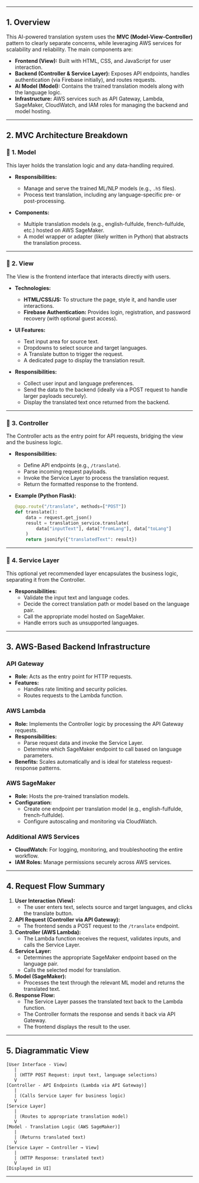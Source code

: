 
---
## 1. Overview

This AI-powered translation system uses the **MVC (Model-View-Controller)** pattern to clearly separate concerns, while leveraging AWS services for scalability and reliability. The main components are:

- **Frontend (View):** Built with HTML, CSS, and JavaScript for user interaction.
- **Backend (Controller & Service Layer):** Exposes API endpoints, handles authentication (via Firebase initially), and routes requests.
- **AI Model (Model):** Contains the trained translation models along with the language logic.
- **Infrastructure:** AWS services such as API Gateway, Lambda, SageMaker, CloudWatch, and IAM roles for managing the backend and model hosting.

---

## 2. MVC Architecture Breakdown

### 🔹 **1. Model**
This layer holds the translation logic and any data-handling required.

- **Responsibilities:**
  - Manage and serve the trained ML/NLP models (e.g., `.h5` files).
  - Process text translation, including any language-specific pre- or post-processing.
  
- **Components:**
  - Multiple translation models (e.g., english-fulfulde, french-fulfulde, etc.) hosted on AWS SageMaker.
  - A model wrapper or adapter (likely written in Python) that abstracts the translation process.

---

### 🔹 **2. View**
The View is the frontend interface that interacts directly with users.

- **Technologies:**
  - **HTML/CSS/JS:** To structure the page, style it, and handle user interactions.
  - **Firebase Authentication:** Provides login, registration, and password recovery (with optional guest access).
  
- **UI Features:**
  - Text input area for source text.
  - Dropdowns to select source and target languages.
  - A Translate button to trigger the request.
  - A dedicated page to display the translation result.
  
- **Responsibilities:**
  - Collect user input and language preferences.
  - Send the data to the backend (ideally via a POST request to handle larger payloads securely).
  - Display the translated text once returned from the backend.

---

### 🔹 **3. Controller**
The Controller acts as the entry point for API requests, bridging the view and the business logic.

- **Responsibilities:**
  - Define API endpoints (e.g., `/translate`).
  - Parse incoming request payloads.
  - Invoke the Service Layer to process the translation request.
  - Return the formatted response to the frontend.
  
- **Example (Python Flask):**
  ```python
  @app.route("/translate", methods=["POST"])
  def translate():
      data = request.get_json()
      result = translation_service.translate(
          data["inputText"], data["fromLang"], data["toLang"]
      )
      return jsonify({"translatedText": result})
  ```

---

### 🔹 **4. Service Layer**
This optional yet recommended layer encapsulates the business logic, separating it from the Controller.

- **Responsibilities:**
  - Validate the input text and language codes.
  - Decide the correct translation path or model based on the language pair.
  - Call the appropriate model hosted on SageMaker.
  - Handle errors such as unsupported languages.
 

---

## 3. AWS-Based Backend Infrastructure

### **API Gateway**
- **Role:** Acts as the entry point for HTTP requests.
- **Features:**
  - Handles rate limiting and security policies.
  - Routes requests to the Lambda function.

### **AWS Lambda**
- **Role:** Implements the Controller logic by processing the API Gateway requests.
- **Responsibilities:**
  - Parse request data and invoke the Service Layer.
  - Determine which SageMaker endpoint to call based on language parameters.
- **Benefits:** Scales automatically and is ideal for stateless request-response patterns.

### **AWS SageMaker**
- **Role:** Hosts the pre-trained translation models.
- **Configuration:**
  - Create one endpoint per translation model (e.g., english-fulfulde, french-fulfulde).
  - Configure autoscaling and monitoring via CloudWatch.

### **Additional AWS Services**
- **CloudWatch:** For logging, monitoring, and troubleshooting the entire workflow.
- **IAM Roles:** Manage permissions securely across AWS services.

---

## 4. Request Flow Summary

1. **User Interaction (View):**
   - The user enters text, selects source and target languages, and clicks the translate button.
2. **API Request (Controller via API Gateway):**
   - The frontend sends a POST request to the `/translate` endpoint.
3. **Controller (AWS Lambda):**
   - The Lambda function receives the request, validates inputs, and calls the Service Layer.
4. **Service Layer:**
   - Determines the appropriate SageMaker endpoint based on the language pair.
   - Calls the selected model for translation.
5. **Model (SageMaker):**
   - Processes the text through the relevant ML model and returns the translated text.
6. **Response Flow:**
   - The Service Layer passes the translated text back to the Lambda function.
   - The Controller formats the response and sends it back via API Gateway.
   - The frontend displays the result to the user.

---

## 5. Diagrammatic View

```plaintext
[User Interface - View]
   |
   | (HTTP POST Request: input text, language selections)
   V
[Controller - API Endpoints (Lambda via API Gateway)]
   |
   | (Calls Service Layer for business logic)
   V
[Service Layer]
   |
   | (Routes to appropriate translation model)
   V
[Model - Translation Logic (AWS SageMaker)]
   |
   | (Returns translated text)
   V
[Service Layer → Controller → View]
   |
   | (HTTP Response: translated text)
   V
[Displayed in UI]
```

---
 
